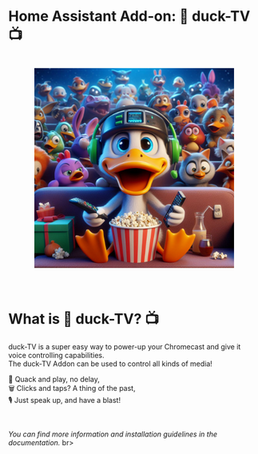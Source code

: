 # __Home Assistant Add-on: 🦆 **duck-TV**__ 📺
<h1 align="center">
<img src="https://github.com/pungkula1337anka/ha-addons/blob/main/duck-TV/ducktv6.jpeg?raw=true" width="400" height="400"  />

</h1><br>

# __What is 🦆 **duck-TV?**__ 📺

duck-TV is a super easy way to power-up your Chromecast and give it voice controlling capabilities. <br>
The duck-TV Addon can be used to control all kinds of media! <br>

🦆 Quack and play, no delay, <br>
🗑️ Clicks and taps? A thing of the past, <br>
🎙 Just speak up, and have a blast! <br>

<br>

_You can find more information and installation guidelines in the documentation._ br>
